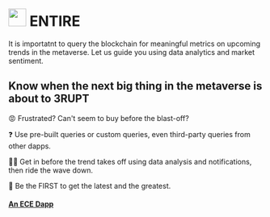 #  <img src="https://user-images.githubusercontent.com/61543012/197379632-e6edad80-f7f3-422e-86bb-efa60410e220.png" height="35" width="35" align-items="center" justify-content="center" /> ENTIRE
It is importatnt to query the blockchain for meaningful metrics on upcoming trends in the metaverse. Let us guide you using data analytics and market sentiment.

## Know when the next big thing in the metaverse is about to 3RUPT

😡 Frustrated? Can't seem to buy before the blast-off? 

❓ Use pre-built queries or custom queries, even third-party queries from other dapps.

🔺🔻 Get in before the trend takes off using data analysis and notifications, then ride the wave down.

🚩 Be the FIRST to get the latest and the greatest.

#### [An ECE Dapp](https://github.com/eliascharlese)
